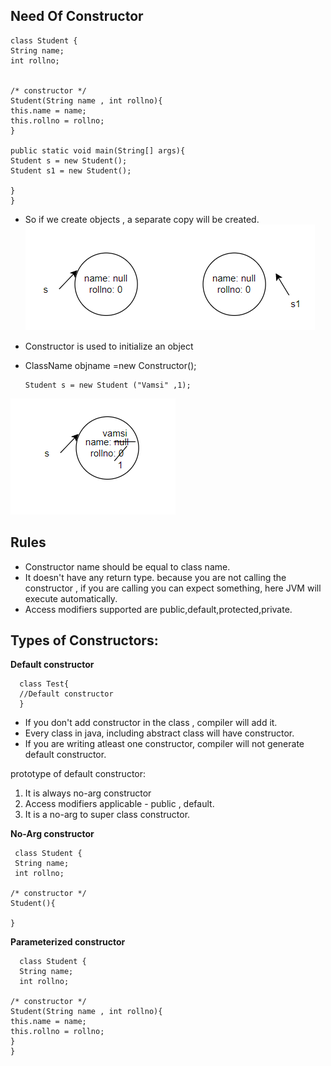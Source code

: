 ## Need Of Constructor

    class Student {
    String name;
    int rollno;
    

    /* constructor */
    Student(String name , int rollno){
    this.name = name;
    this.rollno = rollno;
    }

    public static void main(String[] args){
    Student s = new Student();
    Student s1 = new Student();

    }
    }
* So if we create objects , a separate copy will be created.
![constructors.PNG](constructors.PNG)
* Constructor is used to initialize an object
* ClassName objname =new Constructor();

      Student s = new Student ("Vamsi" ,1);

![c1.png](c1.png)

## Rules
* Constructor name should be equal to class name.
* It doesn't have any return type. because you are not calling the constructor , if you are calling you can expect something, here JVM will execute automatically.
* Access modifiers supported are public,default,protected,private.


## Types of Constructors:
**Default constructor**

      class Test{
      //Default constructor
      }
* If you don't add constructor in the class , compiler will add it.
* Every class in java, including abstract class will have constructor.
* If you are writing atleast one constructor, compiler will not generate default constructor.

prototype of default constructor:
1. It is always no-arg constructor
2. Access modifiers applicable - public , default.
3. It is a no-arg to super class constructor.

**No-Arg constructor**

     class Student {
     String name;
     int rollno;

    /* constructor */
    Student(){
    
    }

**Parameterized constructor**

      class Student {
      String name;
      int rollno;

    /* constructor */
    Student(String name , int rollno){
    this.name = name;
    this.rollno = rollno;
    }
    }